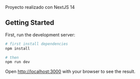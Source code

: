 Proyecto realizado con NextJS 14

## Getting Started

First, run the development server:

```bash
# first install dependencies
npm install

# then
npm run dev
```

Open [http://localhost:3000](http://localhost:3000) with your browser to see the result.
